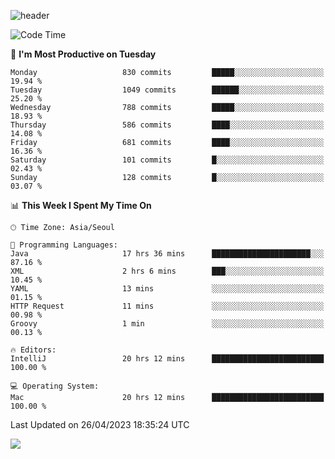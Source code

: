 ![header](https://capsule-render.vercel.app/api?type=Egg&color=timeAuto&height=300&section=header&text=PoPo&fontSize=90&animation=fadeIn)

  <!--START_SECTION:waka-->
![Code Time](http://img.shields.io/badge/Code%20Time-715%20hrs%2025%20mins-blue)

📅 **I'm Most Productive on Tuesday** 

```text
Monday                   830 commits         █████░░░░░░░░░░░░░░░░░░░░   19.94 % 
Tuesday                  1049 commits        ██████░░░░░░░░░░░░░░░░░░░   25.20 % 
Wednesday                788 commits         █████░░░░░░░░░░░░░░░░░░░░   18.93 % 
Thursday                 586 commits         ████░░░░░░░░░░░░░░░░░░░░░   14.08 % 
Friday                   681 commits         ████░░░░░░░░░░░░░░░░░░░░░   16.36 % 
Saturday                 101 commits         █░░░░░░░░░░░░░░░░░░░░░░░░   02.43 % 
Sunday                   128 commits         █░░░░░░░░░░░░░░░░░░░░░░░░   03.07 % 
```


📊 **This Week I Spent My Time On** 

```text
🕑︎ Time Zone: Asia/Seoul

💬 Programming Languages: 
Java                     17 hrs 36 mins      ██████████████████████░░░   87.16 % 
XML                      2 hrs 6 mins        ███░░░░░░░░░░░░░░░░░░░░░░   10.45 % 
YAML                     13 mins             ░░░░░░░░░░░░░░░░░░░░░░░░░   01.15 % 
HTTP Request             11 mins             ░░░░░░░░░░░░░░░░░░░░░░░░░   00.98 % 
Groovy                   1 min               ░░░░░░░░░░░░░░░░░░░░░░░░░   00.13 % 

🔥 Editors: 
IntelliJ                 20 hrs 12 mins      █████████████████████████   100.00 % 

💻 Operating System: 
Mac                      20 hrs 12 mins      █████████████████████████   100.00 % 
```


 Last Updated on 26/04/2023 18:35:24 UTC
<!--END_SECTION:waka-->



<img src="https://capsule-render.vercel.app/api?type=Egg&color=timeAuto&height=300&section=footer&text=PoPo&fontSize=90&animation=fadeIn&reversal=true" />
